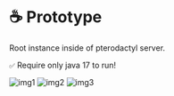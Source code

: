 # ☕ Prototype

Root instance inside of pterodactyl server. 

`✅` Require only java 17 to run!

![img1](https://i.ibb.co/1R5xWMF/1.png)
![img2](https://i.ibb.co/B4r5578/2.png)
![img3](https://i.ibb.co/2vcYJ1k/3.png)
